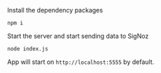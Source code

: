 Install the dependency packages

```npm i```

Start the server and start sending data to SigNoz

```node index.js```

App will start on ```http://localhost:5555``` by default.